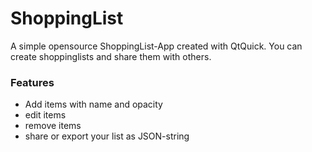 # ShoppingList
A simple opensource ShoppingList-App created with QtQuick. You can create shoppinglists and share them with others.
### Features
- Add items with name and opacity
- edit items
- remove items
- share or export your list as JSON-string
